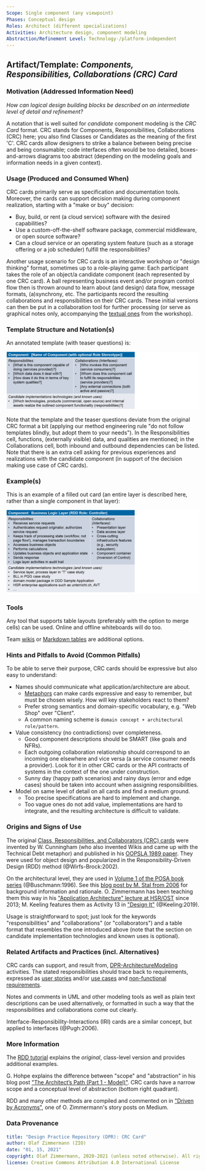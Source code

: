 ```yaml
---
Scope: Single component (any viewpoint)
Phases: Conceptual design 
Roles: Architect (different specializations)
Activities: Architecture design, component modeling 
Abstraction/Refinement Level: Technology-/platform-independent
---
```



Artifact/Template: *Components, Responsibilities, Collaborations (CRC) Card*
----------------------------------------------------------------------------
<!--Alternate names or candidate names) can be listed as "Also known as " here.-->

### Motivation (Addressed Information Need) 
*How can logical design building blocks be described on an intermediate level of detail and refinement?*

A notation that is well suited for *candidate* component modeling is the *CRC Card* format. CRC stands for Components, Responsibilities, Collaborations (CRC) here; you also find Classes or Candidates as the meaning of the first 'C'. CRC cards allow designers to strike a balance between being precise and being consumable; code interfaces often would be too detailed, boxes-and-arrows diagrams too abstract (depending on the modeling goals and information needs in a given context).


### Usage (Produced and Consumed When)
<!--AA/AS/AE, must identify the producing role and the target audience-->
 
CRC cards primarily serve as specification and documentation tools. Moreover, the cards can support decision making during component realization, starting with a "make or buy" decision: 

* Buy, build, or rent (a cloud service) software with the desired capabilities?
* Use a custom-off-the-shelf software package, commercial middleware, or open source software? 
* Can a cloud service or an operating system feature (such as a storage offering or a job scheduler) fulfill the responsibilities?

Another usage scenario for CRC cards is an interactive workshop or "design thinking" format, sometimes up to a role-playing game: Each participant takes the role of an object/a candidate component (each represented by one CRC card). A ball representing business event and/or program control flow then is thrown around to learn about (and design) data flow, message formats, (a)synchrony, etc. The participants record the resulting collaborations and responsibilities on their CRC cards. These initial versions can then be put in a collaboration tool for further processing (or serve as graphical notes only, accompanying the [textual ones](https://ozimmer.ch/authoring/2020/07/02/ReviewAndMeetingMarkup.html) from the workshop).


### Template Structure and Notation(s)

An annotated template (with teaser questions) is:

![CRC Card Notation Explained](./images/ZIO-CRCCardNotationExplained.png)

Note that the template and the teaser questions deviate from the original CRC format a bit (applying our method engineering rule "do not follow templates blindly, but adopt them to your needs"). In the Responsibilities cell, functions, (externally visible) data, and qualities are mentioned; in the Collaborations cell, both inbound and outbound dependencies can be listed. Note that there is an extra cell asking for previous experiences and realizations with the candidate component (in support of the decision making use case of CRC cards).

### Example(s)

This is an example of a filled out card (an entire layer is described here, rather than a single component in that layer):

<!-- IH CE: two more comments on figure -->

![CRC Card Notation Example](./images/ZIO-CRCCardNotationExample.png)

### Tools
<!--From AA, should call out what one needs to be able to do on beginner, intermediate, advanced level; as a team -->
Any tool that supports table layouts (preferably with the option to merge cells) can be used. Online and offline whiteboards will do too. 

Team [wikis](https://en.wikipedia.org/wiki/Wiki) or [Markdown tables](https://www.markdownguide.org/extended-syntax/) are additional options.


### Hints and Pitfalls to Avoid (Common Pitfalls)

To be able to serve their purpose, CRC cards should be expressive but also easy to understand:

* Names should communicate what application/architecture are about.
    * [Metaphors](https://www.agilealliance.org/resources/videos/making-metaphors-that-matter/) can make cards expressive and easy to remember, but must be chosen wisely. How will key stakeholders react to them?
    * Prefer strong semantics and domain-specific vocabulary, e.g. "Web Shop" over "Client".
    * A common naming scheme is `domain concept + architectural role/pattern`.
* Value consistency (no contradictions) over completeness.
    * Good component descriptions should be SMART (like goals and NFRs).
    * Each outgoing collaboration relationship should correspond to an incoming one elsewhere and vice versa (a service consumer needs a provider). Look for it in other CRC cards or the API contracts of systems in the context of the one under construction.
    * Sunny day (happy path scenarios) and rainy days (error and edge cases) should be taken into account when assigning responsibilities.
* Model on same level of detail on all cards and find a medium ground.
    * Too precise specifications are hard to implement and change.
    * Too vague ones do not add value, implementations are hard to integrate, and the resulting architecture is difficult to validate.


### Origins and Signs of Use
<!-- From PLOPs and from AA-->
The original [Class, Responsibilities, and Collaborators (CRC) cards](http://agilemodeling.com/artifacts/crcModel.htm) were invented by W. Cunningham (who also invented Wikis and came up with the Technical Debt metaphor) and published in his [OOPSLA 1989 paper](http://c2.com/doc/oopsla89/paper.html). They were used for object design and popularized in the Responsibility-Driven Design (RDD) method (@Wirfs-Brock:2002). 

On the architectural level, they are used in [Volume 1 of the POSA book series](https://www.wiley.com/en-us/Pattern+Oriented+Software+Architecture%2C+Volume+1%2C+A+System+of+Patterns-p-9780471958697) (@Buschmann:1996). See this [blog post by M. Stal from 2006](http://stal.blogspot.ch/2006/12/architects-toolset-crc-cards.html) for background information and rationale. O. Zimmermann has been teaching them this way in his ["Application Architecture" lecture at HSR/OST](https://www.ifs.hsr.ch/Olaf-Zimmermann.11623.0.html?&L=4) since 2013; M. Keeling features them as Activity 13 in ["Design It"](https://pragprog.com/titles/mkdsa/design-it/) (@Keeling:2019).

Usage is straightforward to spot; just look for the keywords "responsibilities" and "collaborations" (or "collaborators") and a table format that resembles the one introduced above (note that the section on candidate implementation technologies and known uses is optional).


### Related Artifacts and Practices (incl. Alternatives)
CRC cards can support, and result from, [DPR-ArchitectureModeling](../activities/DPR-ArchitectureModeling.md) activities. The stated responsibilities should trace back to requirements, expressed as [user stories](DPR-UserStory.md) and/or [use cases](DPR-UseCase.md) and [non-functional requirements](../activities/DPR-SMART-NFR-Elicitation.md).

Notes and comments in UML and other modeling tools as well as plain text descriptions can be used alternatively, or formatted in such a way that the responsibilities and collaborations come out clearly.

Interface-Responsibility-Interactions (IRI) cards are a similar concept, but applied to interfaces (@Pugh:2006).


### More Information
The [RDD tutorial](http://www.wirfs-brock.com/PDFs/A_Brief-Tour-of-RDD.pdf) explains the *original*, class-level version and provides additional examples.

G. Hohpe explains the difference between "scope" and "abstraction" in his blog post ["The Architect’s Path (Part 1 - Model)"](https://architectelevator.com/architecture/architect-path/). CRC cards have a narrow scope and a conceptual level of abstraction (bottom right quadrant).

RDD and many other methods are compiled and commented on in ["Driven by Acronyms"](https://medium.com/olzzio/driven-by-acronyms-e1568b73e4aa), one of O. Zimmermann's story posts on Medium.


### Data Provenance 

```yaml
title: "Design Practice Repository (DPR): CRC Card"
author: Olaf Zimmermann (ZIO)
date: "01, 15, 2021"
copyright: Olaf Zimmermann, 2020-2021 (unless noted otherwise). All rights reserved.
license: Creative Commons Attribution 4.0 International License
```

<!--
# References
[C-99]: # (Comment: References will be added here automatically when using -bibliography option of pandoc command)
-->